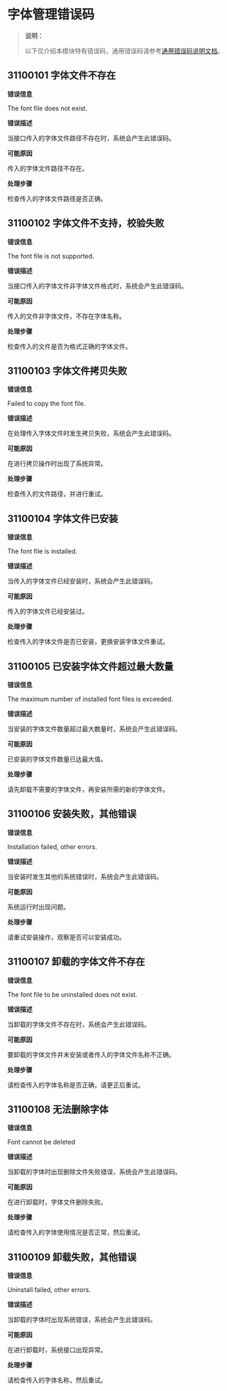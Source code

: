# 字体管理错误码

> **说明：**
>
> 以下仅介绍本模块特有错误码，通用错误码请参考[通用错误码说明文档](../errorcode-universal.md)。

## 31100101 字体文件不存在

**错误信息**

The font file does not exist.

**错误描述**

当接口传入的字体文件路径不存在时，系统会产生此错误码。

**可能原因**

传入的字体文件路径不存在。
 
**处理步骤**

检查传入的字体文件路径是否正确。

## 31100102 字体文件不支持，校验失败

**错误信息**

The font file is not supported.

**错误描述**

当接口传入的字体文件非字体文件格式时，系统会产生此错误码。

**可能原因**

传入的文件非字体文件，不存在字体名称。
 
**处理步骤**

检查传入的文件是否为格式正确的字体文件。

## 31100103 字体文件拷贝失败

**错误信息**

Failed to copy the font file.

**错误描述**

在处理传入字体文件时发生拷贝失败，系统会产生此错误码。

**可能原因**

在进行拷贝操作时出现了系统异常。
 
**处理步骤**

检查传入的文件路径，并进行重试。

## 31100104 字体文件已安装

**错误信息**

The font file is installed.

**错误描述**

当传入的字体文件已经安装时，系统会产生此错误码。

**可能原因**

传入的字体文件已经安装过。
 
**处理步骤**

检查传入的字体文件是否已安装，更换安装字体文件重试。

## 31100105 已安装字体文件超过最大数量

**错误信息**

The maximum number of installed font files is exceeded.

**错误描述**

当安装的字体文件数量超过最大数量时，系统会产生此错误码。

**可能原因**

已安装的字体文件数量已达最大值。
 
**处理步骤**

请先卸载不需要的字体文件，再安装所需的新的字体文件。

## 31100106 安装失败，其他错误

**错误信息**

Installation failed, other errors.

**错误描述**

当安装时发生其他的系统错误时，系统会产生此错误码。

**可能原因**

系统运行时出现问题。
 
**处理步骤**

请重试安装操作，观察是否可以安装成功。

## 31100107 卸载的字体文件不存在

**错误信息**

The font file to be uninstalled does not exist.

**错误描述**

当卸载的字体文件不存在时，系统会产生此错误码。

**可能原因**

要卸载的字体文件并未安装或者传入的字体文件名称不正确。
 
**处理步骤**

请检查传入的字体名称是否正确，请更正后重试。

## 31100108 无法删除字体

**错误信息**

Font cannot be deleted

**错误描述**

当卸载的字体时出现删除文件失败错误，系统会产生此错误码。

**可能原因**

在进行卸载时，字体文件删除失败。
 
**处理步骤**

请检查传入的字体使用情况是否正常，然后重试。

## 31100109 卸载失败，其他错误

**错误信息**

Uninstall failed, other errors.

**错误描述**

当卸载的字体时出现系统错误，系统会产生此错误码。

**可能原因**

在进行卸载时，系统接口出现异常。
 
**处理步骤**

请检查传入的字体名称，然后重试。